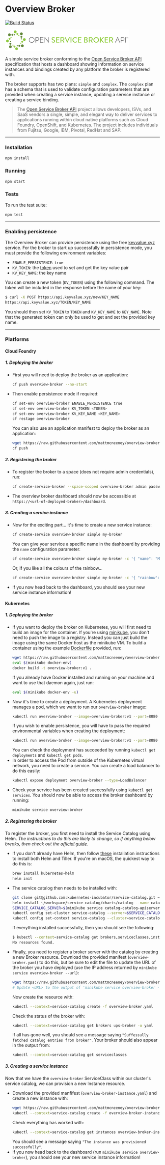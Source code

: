 # Overview Broker
[![Build Status](https://travis-ci.org/mattmcneeney/overview-broker.svg?branch=master)](https://travis-ci.org/mattmcneeney/overview-broker)

![Open Service Broker API](images/openservicebrokerapi.png)

A simple service broker conforming to the [Open Service Broker API](https://github.com/openservicebrokerapi/servicebroker/)
specification that hosts a dashboard showing information on service instances
and bindings created by any platform the broker is registered with.

The broker supports has two plans: `simple` and `complex`. The `complex` plan
has a schema that is used to validate configuration parameters that are provided
when creating a service instance, updating a service instance or creating a
service binding.

> The [Open Service Broker API](https://www.openservicebrokerapi.org/) project
allows developers, ISVs, and SaaS vendors a single, simple, and elegant way to
deliver services to applications running within cloud native platforms such as
Cloud Foundry, OpenShift, and Kubernetes. The project includes individuals from
Fujitsu, Google, IBM, Pivotal, RedHat and SAP.

---

### Installation
```bash
npm install
```

### Running
```bash
npm start
```

### Tests

To run the test suite:
```bash
npm test
```

---

### Enabling persistence

The Overview Broker can provide persistence using the free
[keyvalue.xyz](https://keyvalue.xyz/) service. For the broker to start up
successfully in persistence mode, you must provide the following environment
variables:
* `ENABLE_PERSISTENCE`: `true`
* `KV_TOKEN`: the
[token](https://github.com/kvaas/docs/blob/master/REST%20API.md#post-newkey)
used to set and get the key value pair
* `KV_KEY_NAME`: the key name

You can create a new token (`KV_TOKEN`) using the following command. The token
will be included in the response before the name of your key:
```bash
$ curl -X POST https://api.keyvalue.xyz/new/KEY_NAME
https://api.keyvalue.xyz/TOKEN/KEY_NAME
```

You should then set `KV_TOKEN` to `TOKEN` and `KV_KEY_NAME` to `KEY_NAME`.
Note that the generated token can only be used to get and set the provided key
name.

---

### Platforms

#### Cloud Foundry

##### 1. Deploying the broker

* First you will need to deploy the broker as an application:
    ```bash
    cf push overview-broker --no-start
    ```
* Then enable persistence mode if required:
    ```bash
    cf set-env overview-broker ENABLE_PERSISTENCE true
    cf set-env overview-broker KV_TOKEN <TOKEN>
    cf set-env overview-broker KV_KEY_NAME <KEY_NAME>
    cf restage overview-broker
    ```
    You can also use an application manifest to deploy the broker as an
    application:
    ```bash
    wget https://raw.githubusercontent.com/mattmcneeney/overview-broker/master/examples/cloudfoundry/manifest.yaml
    cf push
    ```

##### 2. Registering the broker

* To register the broker to a space (does not require admin credentials), run:
    ```bash
    cf create-service-broker --space-scoped overview-broker admin password <url-of-deployed-broker>
    ```
* The overview broker dashboard should now be accessible at
`https://<url-of-deployed-broker>/dashboard`.


##### 3. Creating a service instance

* Now for the exciting part... it's time to create a new service instance:
    ```bash
    cf create-service overview-broker simple my-broker
    ```
    You can give your service a specific name in the dashboard by providing the
    `name` configuration parameter:
    ```bash
    cf create-service overview-broker simple my-broker -c '{ "name": "My Broker" }'
    ```
    Or, if you like all the colours of the rainbow...
    ```bash
    cf create-service overview-broker simple my-broker -c '{ "rainbow": true }'
    ```
* If you now head back to the dashboard, you should see your new service
instance information!

#### Kubernetes

##### 1. Deploying the broker

* If you want to deploy the broker on Kubernetes, you will first need to build an
image for the container. If you're using
[minikube](https://kubernetes.io/docs/getting-started-guides/minikube/), you
don't need to push the image to a registry. Instead you can just build the
image using the same Docker host as the minikube VM. To build a container using
the example [Dockerfile](/examples/kubernetes/Dockerfile) provided, run:
    ```bash
    wget https://raw.githubusercontent.com/mattmcneeney/overview-broker/master/examples/kubernetes/Dockerfile
    eval $(minikube docker-env)
    docker build -t overview-broker:v1 .
    ```
    If you already have Docker installed and running on your machine and want to
    use that daemon again, just run:
    ```bash
    eval $(minikube docker-env -u)
    ```
* Now it's time to create a deployment. A Kubernetes deployment manages a pod,
which we want to run our `overview-broker` image:
    ```bash
    kubectl run overview-broker --image=overview-broker:v1 --port=8080 --env="PORT=8080"
    ```
    If you wish to enable persistence, you will have to pass the required
    environmental variables when creating the deployment:
    ```bash
    kubectl run overview-broker --image=overview-broker:v1 --port=8080 --env="PORT=8080" --env="ENABLE_PERSISTENCE=true" --env="KV_KEY_NAME=<KEY_NAME>" --env="KV_TOKEN=<TOKEN>"
    ```
    You can check the deployment has succeeded by running `kubectl get deployments`
    and `kubectl get pods`.
* In order to access the Pod from outside of the Kubernetes virtual network, you
need to create a service. You can create a load balancer to do this easily:
    ```bash
    kubectl expose deployment overview-broker --type=LoadBalancer
    ```
* Check your service has been created successfully using `kubectl get services`.
    You should now be able to access the broker dashboard by running:
    ```bash
    minikube service overview-broker
    ```

##### 2. Registering the broker

To register the broker, you first need to install the Service Catalog using
Helm. _The instructions to do this are likely to change, so if anything below
breaks, then check out the [official guide](https://github.com/kubernetes-incubator/service-catalog/blob/master/docs/walkthrough.md)._

* If you don't already have Helm, then follow [these](https://github.com/kubernetes/helm/blob/master/docs/install.md)
installation instructions to install both Helm and Tiller. If you're on macOS,
the quickest way to do this is:
    ```bash
    brew install kubernetes-helm
    helm init
    ```
* The service catalog then needs to be installed with:
    ```bash
    git clone git@github.com:kubernetes-incubator/service-catalog.git ~/workspace/service-catalog
    helm install ~/workspace/service-catalog/charts/catalog --name catalog --namespace catalog
    SERVICE_CATALOG_SERVER=$(minikube service catalog-catalog-apiserver --url --namespace catalog | awk 'FNR==1')
    kubectl config set-cluster service-catalog --server=$SERVICE_CATALOG_SERVER
    kubectl config set-context service-catalog --cluster=service-catalog
    ```
    If everything installed successfully, then you should see the following:
    ```bash
    $ kubectl --context=service-catalog get brokers,serviceclasses,instances,bindings
    No resources found.
    ```
* Finally, you need to register a broker server with the catalog by creating
a new Broker resource. Download the provided manifest (`overview-broker.yaml`)
to do this, but be sure to edit the file to update the URL of the broker you
have deployed (use the IP address returned by
`minikube service overview-broker --url`):
    ```bash
    wget https://raw.githubusercontent.com/mattmcneeney/overview-broker/master/examples/kubernetes/overview-broker.yaml
    # Update <URL> to the output of 'minikube service overview-broker --url'
    ```
    Now create the resource with:
    ```bash
    kubectl --context=service-catalog create -f overview-broker.yaml
    ```
    Check the status of the broker with:
    ```bash
    kubectl --context=service-catalog get brokers ups-broker -o yaml
    ```
    If all has gone well, you should see a message saying `"Suffessully fetched
    catalog entries from broker"`.
    Your broker should also appear in the output from:
    ```bash
    kubectl --context=service-catalog get serviceclasses
    ```

##### 3. Creating a service instance

Now that we have the `overview-broker` ServiceClass within our cluster's service
catalog, we can provision a new Instance resource.

* Download the provided manfifest (`overview-broker-instance.yaml`) and create
a new instance with:
    ```bash
    wget https://raw.githubusercontent.com/mattmcneeney/overview-broker/master/examples/kubernetes/overview-broker-instance.yaml
    kubectl --context=service-catalog create -f overview-broker-instance.yaml
    ```
    Check everything has worked with:
    ```bash
    kubectl --context=service-catalog get instances overview-broker-instance -o yaml
    ```
    You should see a message saying `"The instance was provisioned successfully"`.
* If you now head back to the dashboard (run `minikube service overview-broker`),
you should see your new service instance information!
